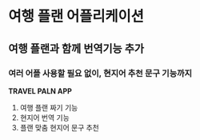 # 여행 플랜 어플리케이션
## 여행 플랜과 함께 번역기능 추가
### 여러 어플 사용할 필요 없이, 현지어 추천 문구 기능까지
**TRAVEL PALN APP**
1. 여행 플랜 짜기 기능
2. 현지어 번역 기능
3. 플랜 맞춤 현지어 문구 추천

